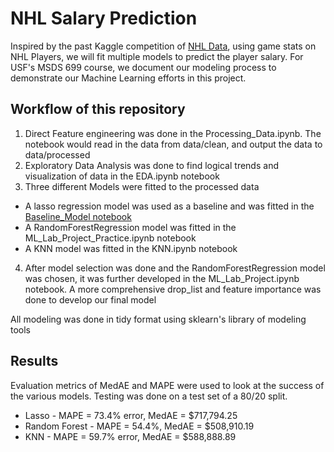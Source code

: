 # NHL Salary Prediction
Inspired by the past Kaggle competition of [NHL Data](https://www.kaggle.com/camnugent/predict-nhl-player-salaries#train.csv), using game stats on NHL Players, we will fit multiple models to predict the player salary. For USF's MSDS 699 course, we document our modeling process to demonstrate our Machine Learning efforts in this project.

## Workflow of this repository
1. Direct Feature engineering was done in the Processing_Data.ipynb.
The notebook would read in the data from data/clean, and output the data to data/processed
2. Exploratory Data Analysis was done to find logical trends and visualization of data in the EDA.ipynb notebook
3. Three different Models were fitted to the processed data
  - A lasso regression model was used as a baseline and was fitted in the [Baseline_Model notebook](https://github.com/matthewcking312/NHLSalaryPrediction/blob/master/Baseline_Model.ipynb)
  - A RandomForestRegression model was fitted in the ML_Lab_Project_Practice.ipynb notebook
  - A KNN model was fitted in the KNN.ipynb notebook
4. After model selection was done and the RandomForestRegression model was chosen, it was further developed in the ML_Lab_Project.ipynb notebook. A more comprehensive drop_list and feature importance was done to develop our final model

All modeling was done in tidy format using sklearn's library of modeling tools

## Results

Evaluation metrics of MedAE and MAPE were used to look at the success of the various models. Testing was done on a test set of a 80/20 split.

  - Lasso - MAPE = 73.4% error, MedAE = $717,794.25
  - Random Forest - MAPE = 54.4%, MedAE = $508,910.19
  - KNN - MAPE = 59.7% error, MedAE = $588,888.89

